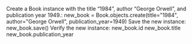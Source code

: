 
Create a Book instance with the title “1984”, author “George Orwell”, and publication year 1949.:
new_book = Book.objects.create(title="1984", author="George Orwell", publication_year=1949)
Save the new instance:
new_book.save()
Verify the new instance:
new_book.id 
new_book.title
new_book.publication_year